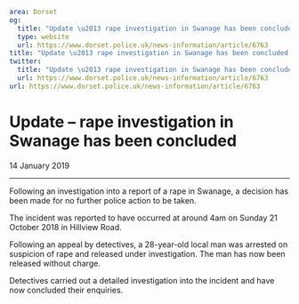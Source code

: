 ```yaml
area: Dorset
og:
  title: "Update \u2013 rape investigation in Swanage has been concluded"
  type: website
  url: https://www.dorset.police.uk/news-information/article/6763
title: "Update \u2013 rape investigation in Swanage has been concluded |"
twitter:
  title: "Update \u2013 rape investigation in Swanage has been concluded"
  url: https://www.dorset.police.uk/news-information/article/6763
url: https://www.dorset.police.uk/news-information/article/6763
```

# Update – rape investigation in Swanage has been concluded

14 January 2019

* * *

Following an investigation into a report of a rape in Swanage, a decision has been made for no further police action to be taken.

The incident was reported to have occurred at around 4am on Sunday 21 October 2018 in Hillview Road.

Following an appeal by detectives, a 28-year-old local man was arrested on suspicion of rape and released under investigation. The man has now been released without charge.

Detectives carried out a detailed investigation into the incident and have now concluded their enquiries.
